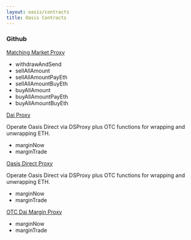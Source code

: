 ```yaml
---
layout: oasis/contracts
title: Oasis Contracts
---
```


### Github

[Matching Market Proxy](https://github.com/makerdao/oasis-direct-proxy/blob/master/src/MatchingMarketProxy.sol)

* withdrawAndSend
* sellAllAmount
* sellAllAmountPayEth
* sellAllAmountBuyEth
* buyAllAmount
* buyAllAmountPayEth
* buyAllAmountBuyEth

[Dai Proxy](https://github.com/makerdao/sai-proxy/blob/master/src/SaiProxy.sol)

Operate Oasis Direct via DSProxy plus OTC functions for wrapping and unwrapping ETH.

* marginNow
* marginTrade

[Oasis Direct Proxy](https://github.com/makerdao/oasis-direct-proxy/blob/master/src/OasisDirectProxy.sol)

Operate Oasis Direct via DSProxy plus OTC functions for wrapping and unwrapping ETH.

* marginNow
* marginTrade

[OTC Dai Margin Proxy](https://github.com/makerdao/otc-dai-margin-proxy/blob/master/src/OtcDaiMarginProxy.sol)

  * marginNow
  * marginTrade
